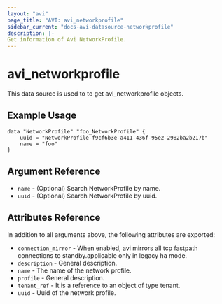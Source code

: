```yaml
---
layout: "avi"
page_title: "AVI: avi_networkprofile"
sidebar_current: "docs-avi-datasource-networkprofile"
description: |-
Get information of Avi NetworkProfile.
---
```


# avi_networkprofile

This data source is used to to get avi_networkprofile objects.

## Example Usage

```hcl
data "NetworkProfile" "foo_NetworkProfile" {
    uuid = "NetworkProfile-f9cf6b3e-a411-436f-95e2-2982ba2b217b"
    name = "foo"
}
```

## Argument Reference

* `name` - (Optional) Search NetworkProfile by name.
* `uuid` - (Optional) Search NetworkProfile by uuid.

## Attributes Reference

In addition to all arguments above, the following attributes are exported:

* `connection_mirror` - When enabled, avi mirrors all tcp fastpath connections to standby.applicable only in legacy ha mode.
* `description` - General description.
* `name` - The name of the network profile.
* `profile` - General description.
* `tenant_ref` - It is a reference to an object of type tenant.
* `uuid` - Uuid of the network profile.

